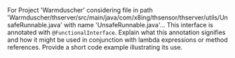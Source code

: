 For Project 'Warmduscher' considering file in path 'Warmduscher/thserver/src/main/java/com/x8ing/thsensor/thserver/utils/UnsafeRunnable.java' with name 'UnsafeRunnable.java'... 
This interface is annotated with `@FunctionalInterface`. Explain what this annotation signifies and how it might be used in conjunction with lambda expressions or method references. Provide a short code example illustrating its use.
